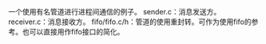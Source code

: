一个使用有名管道进行进程间通信的例子。
sender.c：消息发送方。
receiver.c：消息接收方。
fifo/fifo.c/h：管道的使用重封转。可作为使用fifo的参考。也可以直接用作fifo接口的简化。
